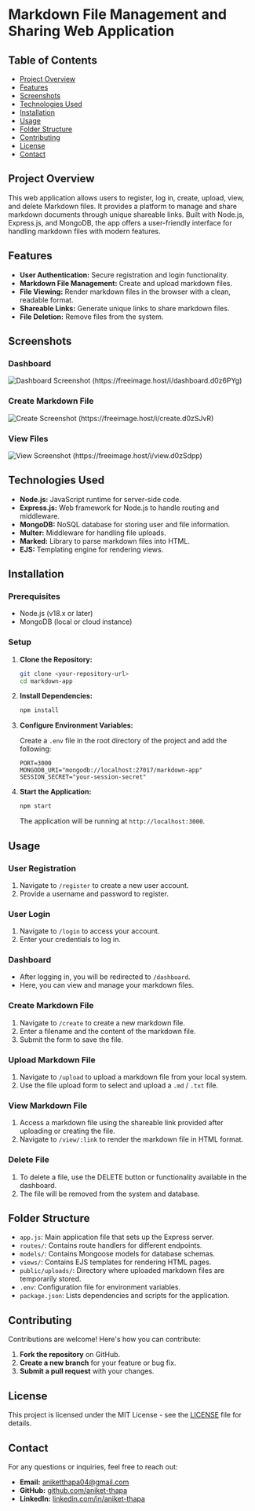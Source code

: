 # Markdown File Management and Sharing Web Application

## Table of Contents

- [Project Overview](#overview)
- [Features](#features)
- [Screenshots](#screenshots)
- [Technologies Used](#technologies-used)
- [Installation](#installation)
- [Usage](#usage)
- [Folder Structure](#folder-structure)
- [Contributing](#contributing)
- [License](#license)
- [Contact](#contact)

## Project Overview

This web application allows users to register, log in, create, upload, view, and delete Markdown files. It provides a platform to manage and share markdown documents through unique shareable links. Built with Node.js, Express.js, and MongoDB, the app offers a user-friendly interface for handling markdown files with modern features.

## Features

- **User Authentication:** Secure registration and login functionality.
- **Markdown File Management:** Create and upload markdown files.
- **File Viewing:** Render markdown files in the browser with a clean, readable format.
- **Shareable Links:** Generate unique links to share markdown files.
- **File Deletion:** Remove files from the system.

## Screenshots

### Dashboard

![Dashboard Screenshot (https://freeimage.host/i/dashboard.d0z6PYg)](https://iili.io/d0z6PYg.png)

### Create Markdown File

![Create Screenshot (https://freeimage.host/i/create.d0zSJvR)](https://iili.io/d0zSJvR.png)

### View Files

![View Screenshot (https://freeimage.host/i/view.d0zSdpp)](https://iili.io/d0zSdpp.png)

## Technologies Used

- **Node.js:** JavaScript runtime for server-side code.
- **Express.js:** Web framework for Node.js to handle routing and middleware.
- **MongoDB:** NoSQL database for storing user and file information.
- **Multer:** Middleware for handling file uploads.
- **Marked:** Library to parse markdown files into HTML.
- **EJS:** Templating engine for rendering views.

## Installation

### Prerequisites

- Node.js (v18.x or later)
- MongoDB (local or cloud instance)

### Setup

1. **Clone the Repository:**

   ```bash
   git clone <your-repository-url>
   cd markdown-app
   ```

2. **Install Dependencies:**

   ```bash
   npm install
   ```

3. **Configure Environment Variables:**

   Create a `.env` file in the root directory of the project and add the following:

   ```plaintext
   PORT=3000
   MONGODB_URI="mongodb://localhost:27017/markdown-app"
   SESSION_SECRET="your-session-secret"
   ```

4. **Start the Application:**

   ```bash
   npm start
   ```

   The application will be running at `http://localhost:3000`.

## Usage

### User Registration

1. Navigate to `/register` to create a new user account.
2. Provide a username and password to register.

### User Login

1. Navigate to `/login` to access your account.
2. Enter your credentials to log in.

### Dashboard

- After logging in, you will be redirected to `/dashboard`.
- Here, you can view and manage your markdown files.

### Create Markdown File

1. Navigate to `/create` to create a new markdown file.
2. Enter a filename and the content of the markdown file.
3. Submit the form to save the file.

### Upload Markdown File

1. Navigate to `/upload` to upload a markdown file from your local system.
2. Use the file upload form to select and upload a `.md` / `.txt` file.

### View Markdown File

1. Access a markdown file using the shareable link provided after uploading or creating the file.
2. Navigate to `/view/:link` to render the markdown file in HTML format.

### Delete File

1. To delete a file, use the DELETE button or functionality available in the dashboard.
2. The file will be removed from the system and database.

## Folder Structure

- `app.js`: Main application file that sets up the Express server.
- `routes/`: Contains route handlers for different endpoints.
- `models/`: Contains Mongoose models for database schemas.
- `views/`: Contains EJS templates for rendering HTML pages.
- `public/uploads/`: Directory where uploaded markdown files are temporarily stored.
- `.env`: Configuration file for environment variables.
- `package.json`: Lists dependencies and scripts for the application.

## Contributing

Contributions are welcome! Here's how you can contribute:

1. **Fork the repository** on GitHub.
2. **Create a new branch** for your feature or bug fix.
3. **Submit a pull request** with your changes.

## License

This project is licensed under the MIT License - see the [LICENSE](LICENSE) file for details.

## Contact

For any questions or inquiries, feel free to reach out:

- **Email:** aniketthapa04@gmail.com
- **GitHub:** [github.com/aniket-thapa](https://github.com/aniket-thapa)
- **LinkedIn:** [linkedin.com/in/aniket-thapa](https://linkedin.com/in/aniket-thapa)
